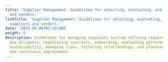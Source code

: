 ```yaml
---
title: 'Supplier Management: Guidelines for selecting, evaluating, and managing suppliers
  and vendors.'
linkTitle: 'Supplier Management: Guidelines for selecting, evaluating, and managing
  suppliers and vendors.'
date: '2025-05-06T02:19:00Z'
weight: 0
description: Guidelines for managing suppliers include defining requirements, conducting
  due diligence, negotiating contracts, onboarding, evaluating performance, ensuring
  sustainability, managing risks, fostering relationships, and planning for termination
  and continuous improvement.
---
```



<!-- Unsupported block type: table_of_contents -->

<!-- Unsupported block type: unsupported -->

